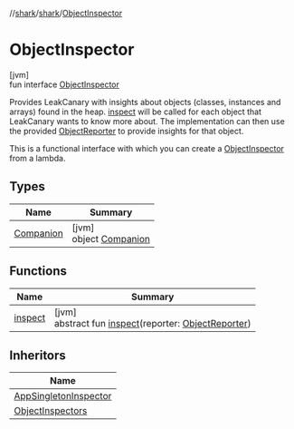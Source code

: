 //[shark](../../../index.md)/[shark](../index.md)/[ObjectInspector](index.md)

# ObjectInspector

[jvm]\
fun interface [ObjectInspector](index.md)

Provides LeakCanary with insights about objects (classes, instances and arrays) found in the heap. [inspect](inspect.md) will be called for each object that LeakCanary wants to know more about. The implementation can then use the provided [ObjectReporter](../-object-reporter/index.md) to provide insights for that object.

This is a functional interface with which you can create a [ObjectInspector](index.md) from a lambda.

## Types

| Name | Summary |
|---|---|
| [Companion](-companion/index.md) | [jvm]<br>object [Companion](-companion/index.md) |

## Functions

| Name | Summary |
|---|---|
| [inspect](inspect.md) | [jvm]<br>abstract fun [inspect](inspect.md)(reporter: [ObjectReporter](../-object-reporter/index.md)) |

## Inheritors

| Name |
|---|
| [AppSingletonInspector](../-app-singleton-inspector/index.md) |
| [ObjectInspectors](../-object-inspectors/index.md) |
